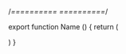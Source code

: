 <!--==========  ==========-->
/*==========  ==========*/

export function Name () {
    return (
        <div></div>
    )
}